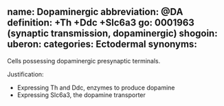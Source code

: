 name: Dopaminergic
abbreviation: @DA
definition: +Th +Ddc +Slc6a3
go: 0001963 (synaptic transmission, dopaminergic)
shogoin: 
uberon: 
categories: Ectodermal
synonyms:
---

Cells possessing dopaminergic presynaptic terminals. 

Justification:

* Expressing Th and Ddc, enzymes to produce dopamine
* Expressing Slc6a3, the dopamine transporter
